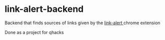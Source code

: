 # link-alert-backend
Backend that finds sources of links given by the <a href="https://github.com/jonathanGB/link-alert"> link-alert </a> chrome extension

Done as a project for qhacks
